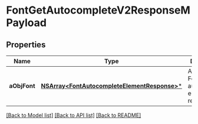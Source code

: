# FontGetAutocompleteV2ResponseMPayload

## Properties
Name | Type | Description | Notes
------------ | ------------- | ------------- | -------------
**aObjFont** | [**NSArray&lt;FontAutocompleteElementResponse&gt;***](FontAutocompleteElementResponse.md) | An array of Font autocomplete element response. | 

[[Back to Model list]](../README.md#documentation-for-models) [[Back to API list]](../README.md#documentation-for-api-endpoints) [[Back to README]](../README.md)


